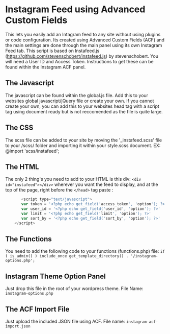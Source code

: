 # Instagram Feed using Advanced Custom Fields
This lets you easily add an Intagram feed to any site without using plugins or code configuration. Its created using Advanced Custom Fields (ACF) and the main settings are done through the main panel using its own Instagram Feed tab. This script is based on Instafeed.js (https://github.com/stevenschobert/instafeed.js) by stevenschobert. You will need a User ID and Access Token. Instructions to get these can be found within the Instagram ACF panel.

## The Javascript
The javascript can be found within the global.js file. Add this to your websites global javascript/jQuery file or create your own. If you cannot create your own, you can add this to your websites head tag with a script tag using document ready but is not reccomended as the file is quite large. 


## The CSS
The scss file can be added to your site by moving the '_instafeed.scss' file to your /scss/ folder and importing it within your style.scss document.
EX: @import 'scss/instafeed'; 


## The HTML
The only 2 thing's you need to add to your HTML is this div: ```<div id="instafeed"></div>``` wherever you want the feed to display, and at the top of the page, right before the ```</head>``` tag paste :

``` javascript
       <script type="text/javascript">
       var token = '<?php echo get_field('access_token', 'option'); ?>'
       var user_id = '<?php echo get_field('user_id', 'option'); ?>'
       var limit = '<?php echo get_field('limit', 'option'); ?>'
       var sort_by = '<?php echo get_field('sort_by', 'option'); ?>'
    </script>
```

## The Functions
You need to add the following code to your functions (functions.php) file: ```if ( is_admin() ) include_once get_template_directory() . '/instagram-options.php';```


## Instagram Theme Option Panel
Just drop this file in the root of your wordpress theme. File Name: ```instagram-options.php```


## The ACF Import File
Just upload the included JSON file using ACF. File name: ```instagram-acf-import.json```
